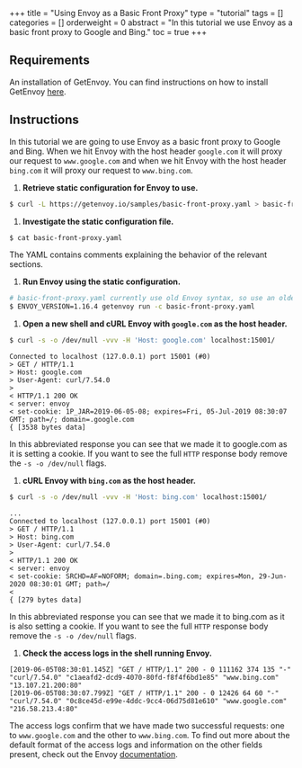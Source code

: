 +++
title = "Using Envoy as a Basic Front Proxy"
type = "tutorial"
tags = []
categories = []
orderweight = 0
abstract = "In this tutorial we use Envoy as a basic front proxy to Google and Bing."
toc = true
+++

## Requirements ##

An installation of GetEnvoy. You can find instructions on how to install GetEnvoy [here](/install/cli/binary).

## Instructions ##

In this tutorial we are going to use Envoy as a basic front proxy to Google and Bing. When we hit Envoy with the host header `google.com` it will proxy our request to `www.google.com` and when we hit Envoy with the host header `bing.com` it will proxy our request to `www.bing.com`.

1. **Retrieve static configuration for Envoy to use.**
```sh
$ curl -L https://getenvoy.io/samples/basic-front-proxy.yaml > basic-front-proxy.yaml
```

1. **Investigate the static configuration file.**
```sh
$ cat basic-front-proxy.yaml
```
The YAML contains comments explaining the behavior of the relevant sections.


1. **Run Envoy using the static configuration.**
```sh
# basic-front-proxy.yaml currently use old Envoy syntax, so use an older version
$ ENVOY_VERSION=1.16.4 getenvoy run -c basic-front-proxy.yaml
```

1. **Open a new shell and cURL Envoy with `google.com` as the host header.**
```sh
$ curl -s -o /dev/null -vvv -H 'Host: google.com' localhost:15001/
```
```sh-output
Connected to localhost (127.0.0.1) port 15001 (#0)
> GET / HTTP/1.1
> Host: google.com
> User-Agent: curl/7.54.0
>
< HTTP/1.1 200 OK
< server: envoy
< set-cookie: 1P_JAR=2019-06-05-08; expires=Fri, 05-Jul-2019 08:30:07 GMT; path=/; domain=.google.com
{ [3538 bytes data]
```
In this abbreviated response you can see that we made it to google.com as it is setting a cookie. If you want to see the full `HTTP` response body remove the `-s -o /dev/null` flags.

1. **cURL Envoy with `bing.com` as the host header.**
```sh
$ curl -s -o /dev/null -vvv -H 'Host: bing.com' localhost:15001/
```
```sh-output
...
Connected to localhost (127.0.0.1) port 15001 (#0)
> GET / HTTP/1.1
> Host: bing.com
> User-Agent: curl/7.54.0
>
< HTTP/1.1 200 OK
< server: envoy
< set-cookie: SRCHD=AF=NOFORM; domain=.bing.com; expires=Mon, 29-Jun-2020 08:30:01 GMT; path=/
<
{ [279 bytes data]
```
In this abbreviated response you can see that we made it to bing.com as it is also setting a cookie. If you want to see the full `HTTP` response body remove the `-s -o /dev/null` flags.

1. **Check the access logs in the shell running Envoy.**
```sh-output
[2019-06-05T08:30:01.145Z] "GET / HTTP/1.1" 200 - 0 111162 374 135 "-" "curl/7.54.0" "c1aeafd2-dcd9-4070-80fd-f8f4f6bd1e85" "www.bing.com" "13.107.21.200:80"
[2019-06-05T08:30:07.799Z] "GET / HTTP/1.1" 200 - 0 12426 64 60 "-" "curl/7.54.0" "0c8ce45d-e99e-4ddc-9cc4-06d75d81e610" "www.google.com" "216.58.213.4:80"
```
The access logs confirm that we have made two successful requests: one to `www.google.com` and the other to `www.bing.com`. To find out more about the default format of the access logs and information on the other fields present, check out the Envoy [documentation](https://www.envoyproxy.io/docs/envoy/latest/configuration/observability/access_log#access-logging).
